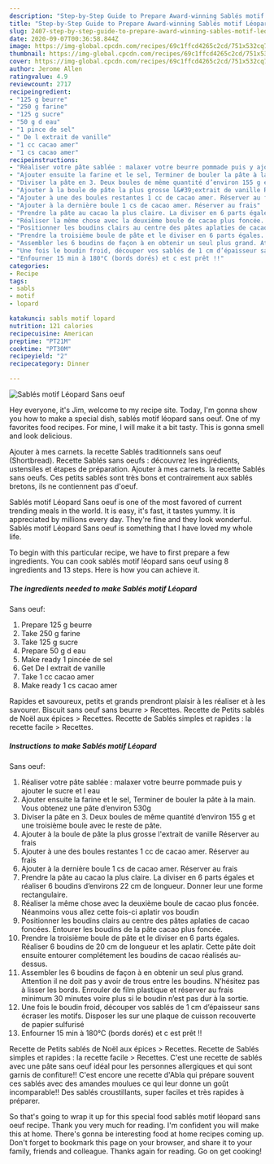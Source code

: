 ```yaml
---
description: "Step-by-Step Guide to Prepare Award-winning Sablés motif Léopard Sans oeuf"
title: "Step-by-Step Guide to Prepare Award-winning Sablés motif Léopard Sans oeuf"
slug: 2407-step-by-step-guide-to-prepare-award-winning-sables-motif-leopard-sans-oeuf
date: 2020-09-07T00:36:58.844Z
image: https://img-global.cpcdn.com/recipes/69c1ffcd4265c2cd/751x532cq70/sables-motif-leopard-sans-oeuf-photo-principale-de-la-recette.jpg
thumbnail: https://img-global.cpcdn.com/recipes/69c1ffcd4265c2cd/751x532cq70/sables-motif-leopard-sans-oeuf-photo-principale-de-la-recette.jpg
cover: https://img-global.cpcdn.com/recipes/69c1ffcd4265c2cd/751x532cq70/sables-motif-leopard-sans-oeuf-photo-principale-de-la-recette.jpg
author: Jerome Allen
ratingvalue: 4.9
reviewcount: 2717
recipeingredient:
- "125 g beurre"
- "250 g farine"
- "125 g sucre"
- "50 g d eau"
- "1 pince de sel"
- " De l extrait de vanille"
- "1 cc cacao amer"
- "1 cs cacao amer"
recipeinstructions:
- "Réaliser votre pâte sablée : malaxer votre beurre pommade puis y ajouter le sucre et l eau"
- "Ajouter ensuite la farine et le sel, Terminer de bouler la pâte à la main. Vous obtenez une pâte d’environ 530g"
- "Diviser la pâte en 3. Deux boules de même quantité d’environ 155 g et une troisième boule avec le reste de pâte."
- "Ajouter à la boule de pâte la plus grosse l&#39;extrait de vanille Réserver au frais"
- "Ajouter à une des boules restantes 1 cc de cacao amer. Réserver au frais"
- "Ajouter à la dernière boule 1 cs de cacao amer. Réserver au frais"
- "Prendre la pâte au cacao la plus claire. La diviser en 6 parts égales et réaliser 6 boudins d’environs 22 cm de longueur. Donner leur une forme rectangulaire."
- "Réaliser la même chose avec la deuxième boule de cacao plus foncée. Néanmoins vous allez cette fois-ci aplatir vos boudin"
- "Positionner les boudins clairs au centre des pâtes aplaties de cacao foncées. Entourer les boudins de la pâte cacao plus foncée."
- "Prendre la troisième boule de pâte et le diviser en 6 parts égales. Réaliser 6 boudins de 20 cm de longueur et les aplatir. Cette pâte doit ensuite entourer complétement les boudins de cacao réalisés au-dessus."
- "Assembler les 6 boudins de façon à en obtenir un seul plus grand. Attention il ne doit pas y avoir de trous entre les boudins. N’hésitez pas à lisser les bords. Enrouler de film plastique et réserver au frais minimum 30 minutes voire plus si le boudin n’est pas dur à la sortie."
- "Une fois le boudin froid, découper vos sablés de 1 cm d’épaisseur sans écraser les motifs. Disposer les sur une plaque de cuisson recouverte de papier sulfurisé"
- "Enfourner 15 min à 180°C (bords dorés) et c est prêt !!"
categories:
- Recipe
tags:
- sabls
- motif
- lopard

katakunci: sabls motif lopard 
nutrition: 121 calories
recipecuisine: American
preptime: "PT21M"
cooktime: "PT30M"
recipeyield: "2"
recipecategory: Dinner

---
```



![Sablés motif Léopard
Sans oeuf](https://img-global.cpcdn.com/recipes/69c1ffcd4265c2cd/751x532cq70/sables-motif-leopard-sans-oeuf-photo-principale-de-la-recette.jpg)

Hey everyone, it's Jim, welcome to my recipe site. Today, I'm gonna show you how to make a special dish, sablés motif léopard
sans oeuf. One of my favorites food recipes. For mine, I will make it a bit tasty. This is gonna smell and look delicious.

Ajouter à mes carnets. la recette Sablés traditionnels sans oeuf (Shortbread). Recette Sablés sans oeufs : découvrez les ingrédients, ustensiles et étapes de préparation. Ajouter à mes carnets. la recette Sablés sans oeufs. Ces petits sablés sont très bons et contrairement aux sablés bretons, ils ne contiennent pas d&#39;oeuf.

Sablés motif Léopard
Sans oeuf is one of the most favored of current trending meals in the world. It is easy, it's fast, it tastes yummy. It is appreciated by millions every day. They're fine and they look wonderful. Sablés motif Léopard
Sans oeuf is something that I have loved my whole life.


To begin with this particular recipe, we have to first prepare a few ingredients. You can cook sablés motif léopard
sans oeuf using 8 ingredients and 13 steps. Here is how you can achieve it.

<!--inarticleads1-->

##### The ingredients needed to make Sablés motif Léopard
Sans oeuf:

1. Prepare 125 g beurre
1. Take 250 g farine
1. Take 125 g sucre
1. Prepare 50 g d eau
1. Make ready 1 pincée de sel
1. Get  De l extrait de vanille
1. Take 1 cc cacao amer
1. Make ready 1 cs cacao amer


Rapides et savoureux, petits et grands prendront plaisir à les réaliser et à les savourer. Biscuit sans oeuf sans beurre &gt; Recettes. Recette de Petits sablés de Noël aux épices &gt; Recettes. Recette de Sablés simples et rapides : la recette facile &gt; Recettes. 

<!--inarticleads2-->

##### Instructions to make Sablés motif Léopard
Sans oeuf:

1. Réaliser votre pâte sablée : malaxer votre beurre pommade puis y ajouter le sucre et l eau
1. Ajouter ensuite la farine et le sel, Terminer de bouler la pâte à la main. Vous obtenez une pâte d’environ 530g
1. Diviser la pâte en 3. Deux boules de même quantité d’environ 155 g et une troisième boule avec le reste de pâte.
1. Ajouter à la boule de pâte la plus grosse l&#39;extrait de vanille Réserver au frais
1. Ajouter à une des boules restantes 1 cc de cacao amer. Réserver au frais
1. Ajouter à la dernière boule 1 cs de cacao amer. Réserver au frais
1. Prendre la pâte au cacao la plus claire. La diviser en 6 parts égales et réaliser 6 boudins d’environs 22 cm de longueur. Donner leur une forme rectangulaire.
1. Réaliser la même chose avec la deuxième boule de cacao plus foncée. Néanmoins vous allez cette fois-ci aplatir vos boudin
1. Positionner les boudins clairs au centre des pâtes aplaties de cacao foncées. Entourer les boudins de la pâte cacao plus foncée.
1. Prendre la troisième boule de pâte et le diviser en 6 parts égales. Réaliser 6 boudins de 20 cm de longueur et les aplatir. Cette pâte doit ensuite entourer complétement les boudins de cacao réalisés au-dessus.
1. Assembler les 6 boudins de façon à en obtenir un seul plus grand. Attention il ne doit pas y avoir de trous entre les boudins. N’hésitez pas à lisser les bords. Enrouler de film plastique et réserver au frais minimum 30 minutes voire plus si le boudin n’est pas dur à la sortie.
1. Une fois le boudin froid, découper vos sablés de 1 cm d’épaisseur sans écraser les motifs. Disposer les sur une plaque de cuisson recouverte de papier sulfurisé
1. Enfourner 15 min à 180°C (bords dorés) et c est prêt !!


Recette de Petits sablés de Noël aux épices &gt; Recettes. Recette de Sablés simples et rapides : la recette facile &gt; Recettes. C&#39;est une recette de sablés avec une pâte sans oeuf idéal pour les personnes allergiques et qui sont garnis de confiture!! C&#39;est encore une recette d&#39;Abla qui prépare souvent ces sablés avec des amandes moulues ce qui leur donne un goût incomparable!! Des sablés croustillants, super faciles et très rapides à préparer. 

So that's going to wrap it up for this special food sablés motif léopard
sans oeuf recipe. Thank you very much for reading. I'm confident you will make this at home. There's gonna be interesting food at home recipes coming up. Don't forget to bookmark this page on your browser, and share it to your family, friends and colleague. Thanks again for reading. Go on get cooking!
